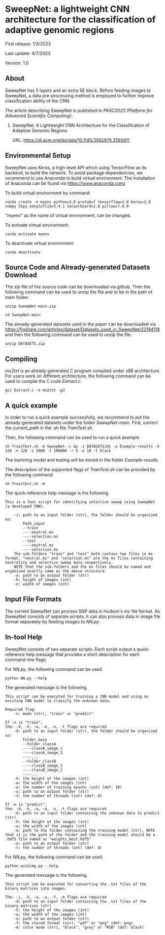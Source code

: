 # SweepNet: a lightweight CNN architecture for the classification of adaptive genomic regions

First release: 1/3/2023

Last update: 4/7/2023

Version: 1.0

## About
SweepNet has 5 layers and an extra SE block. Before feeding images to SweepNet, a data pre-processing method is employed to further improve classification ability of the CNN.

The article describing SweepNet is published in _PASC2023 (Platform for Advanced Scientific Computing)_:

1. SweepNet: A Lightweight CNN Architecture for the Classification of Adaptive Genomic Regions

   URL: https://dl.acm.org/doi/abs/10.1145/3592979.3593411

## Environmental Setup
SweepNet uses Keras, a high-level API which using TensorFlow as its backend, to build the network. To avoid package dependencies, we recommend to use Anaconda to build virtual environment. The installation of Anaconda can be found via https://www.anaconda.com/

To build virtual environment by command:

``conda create -n myenv python=3.8 protobuf tensorflow=2.8 keras=2.8 numpy h5py matplotlib=3.4.1 tensorboard=2.8 pillow=7.0.0``

"myenv" as the name of virtual environment, can be changed.

To activate virtual environment:

``conda activate myenv``

To deactivate virtual environment:

``conda deactivate``

## Source Code and Already-generated Datasets Download
The zip file of the source code can be downloaded via github. Then the following command can be used to unzip the file and to be in the path of main folder.

``unzip SweepNet-main.zip``

``cd SweepNet-main``

The already-generated datasets used in the paper can be downloaded via https://figshare.com/articles/dataset/Datasets_used_in_SweepNet/22194118 and then the following command can be used to unzip the file.

``unzip DATASETS.zip``


## Compiling
_ms2txt_ is an already-generated C program compiled under x86 architecture. For users work on different architecture, the following command can be used to compile the C code _Extract.c_.

``gcc Extract.c -o ms2txt -g3``


## A quick example
In order to run a quick example successfully, we recommend to put the already-generated datasets under the folder _SweepNet-main_. First, correct the _current_path_ in the .sh file _TrainTest.sh_.

Then, the following command can be used to run a quick example.

``sh TrainTest.sh -m SweepNet -c bp -i DATASETS/D1 -o Example-results -h 128 -n 128 -s 5000 -l 100000 -r 5 -e 10 -t black``

The tranining model and testing will be stored in the folder _Example-results_.

The description of the supported flags of _TrainTest.sh_ can be provided by the following command.

``sh TrainTest.sh -H``

The quick-reference help message is the following.
```
This is a fast script for identifying selective sweep using SweepNet (a developed CNN).

	-i: path to an input folder (str), the folder should be organized as:
		Path_input
		--train
		----neutral.ms
		----selection.ms
		--test
		----neutral.ms
		----selection.ms
	The sub-folders "train" and "test" both contain two files in ms format. "neutral.ms" and "selection.ms" are the ms files containing neutrality and selective sweep data respectively.
	NOTE that the sub-folders and the ms files should be named and organized exactly same as the above structure.
	-o: path to an output folder (str)
	-h: height of images (int)
	-n: width of images (int)
``` 


## Input File Formats
The current SweepNet can process SNP data in Hudson's ms file format. As SweepNet consists of separate scripts, it can also process data in image file format separately by feeding images to _NN.py_.

## In-tool Help
SweepNet consists of two separate scripts. Each script output a quick-reference help message that provides a short description for each command-line flags.

For _NN.py_, the following command can be used.

``python NN.py --help``

The generated message is the following.

```
This script can be executed for training a CNN model and using an existing CNN model to classify the unknown data.

Required flag:
	-n: mode (str), "train" or "predict"

If -n is "train",
the: -d, -h, -w, -e, -o, -t flags are required
	-d: path to an input folder (str), the folder should be organized as:
		Folder_main
		--Folder_classA
		----classA_image_1
		----classA_image_2
		----...
		--Folder_classB
		----classB_image_1
		----classB_image_2
		----...
	-h: the height of the images (int)
	-w: the width of the images (int)
	-e: the number of training epochs (int) (def: 10)
	-o: path to an output folder (str)
	-t: the number of threads (int) (def: 8)

If -n is "predict",
the: -d, -h, -w, -m, -o, -t flags are required
	-d: path to an input folder containing the unknown data to predict (str)
	-h: the height of the images (int)
	-w: the width of the images (int)
	-m: path to the folder containing the training model (str), NOTE that it is the path of the folder and the training model should be a .hdf5 file named as "weights.best.hdf5"
	-o: path to an output folder (str)
	-t: the number of threads (int) (def: 8)
```

For _NN.py_, the following command can be used.

``python win2img.py --help``

The generated message is the following.

```
This script can be executed for converting the .txt files of the binary matrices into images.

The: -i, -h, -w, -o, -f, -m flags are required
	-d: path to an input folder containing the .txt files of the binary matrices (str)
	-h: the height of the images (int)
	-w: the width of the images (int)
	-o: path to an output folder (str)
	-f: the stored format (str), "pdf" or "png" (def: png)
	-m: color mode (str), "black", "grey" or "RGB" (def: black)
```




